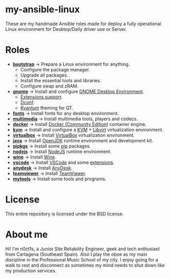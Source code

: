 # my-ansible-linux
These are my handmade Ansible roles made for deploy a fully operational Linux environment for Desktop/Daily driver use or Server.
# Roles
- [**bootstrap**](roles/bootstrap) &rarr; Prepare a Linux environment for anything.
    - Configure the package manager.
    - Upgrade all packages.
    - Install the essential tools and libraries.
    - Configure swap and zRAM.
- [**gnome**](roles/gnome) &rarr; Install and configure [GNOME Desktop Environment](https://www.gnome.org/).
    - [Extensions support](https://extensions.gnome.org/).
    - [Dconf](https://wiki.gnome.org/Projects/dconf).
    - [Kvantum](https://github.com/tsujan/Kvantum/tree/master/Kvantum) theming for QT.
- [**fonts**](roles/fonts) &rarr; Install fonts for any desktop environment.
- [**multimedia**](roles/multimedia) &rarr; Install multimedia tools, players and codecs.
- [**docker**](roles/docker) &rarr; Install [Docker (Community Edition)](https://docs.docker.com/engine/install/) container engine.
- [**kvm**](roles/kvm) &rarr; Install and configure a [KVM](https://www.linux-kvm.org/page/Main_Page) + [Libvirt](https://libvirt.org/) virtualization environment.
- [**virtualbox**](roles/virtualbox) &rarr; Install [VirtualBox](https://www.virtualbox.org/) virtualization environment.
- [**java**](roles/java) &rarr; Install [OpenJDK](https://openjdk.org) runtime environment and development kit.
- [**pipkgs**](roles/pipkgs) &rarr; Install some [pip](https://pypi.org/) packages.
- [**nodejs**](roles/nodejs) &rarr; Install [NodeJS](https://nodejs.org/) runtime environment.
- [**wine**](roles/wine) &rarr; Install [Wine](https://www.winehq.org/).
- [**vscode**](roles/vscode) &rarr; Install [VSCode](https://code.visualstudio.com/) and some [extensions](https://marketplace.visualstudio.com/VSCode).
- [**anydesk**](roles/anydesk) &rarr; Install [AnyDesk](https://anydesk.com/).
- [**teamviewer**](roles/teamviewer) &rarr; Install [TeamViewer](https://www.teamviewer.com/).
- [**mytools**](roles/mytools) &rarr; Install some tools and programs.

# License
This entire repository is licensed under the BSD license.

# About me
Hi! I'm n0ct1s, a Junior Site Reliability Engineer, geek and tech enthusiast from Cartagena (Southeast Spain). Also I play the oboe as my main discipline in the Professional Music School of my city. I enjoy going for a walk to rest and disconnect as sometimes my mind needs to shut down like my production services.